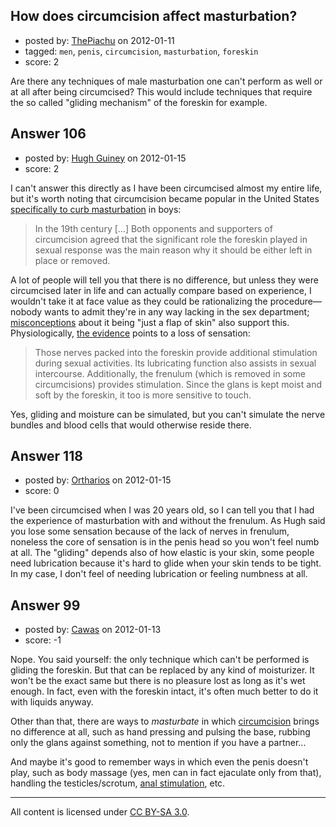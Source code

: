 ## How does circumcision affect masturbation?

- posted by: [ThePiachu](https://stackexchange.com/users/-1/60-thepiachu) on 2012-01-11
- tagged: `men`, `penis`, `circumcision`, `masturbation`, `foreskin`
- score: 2

Are there any techniques of male masturbation one can't perform as well or at all after being circumcised? This would include techniques that require the so called "gliding mechanism" of the foreskin for example.


## Answer 106

- posted by: [Hugh Guiney](https://stackexchange.com/users/-1/155-hugh-guiney) on 2012-01-15
- score: 2

<p>I can't answer this directly as I have been circumcised almost my entire life, but it's worth noting that circumcision became popular in the United States <a href="http://en.wikipedia.org/wiki/History_of_male_circumcision#Male_circumcision_to_prevent_masturbation" rel="nofollow">specifically to curb masturbation</a> in boys:</p>

<blockquote>
  <p>In the 19th century […] Both opponents and supporters of circumcision agreed that the
  significant role the foreskin played in sexual response was the main
  reason why it should be either left in place or removed.</p>
</blockquote>

<p>A lot of people will tell you that there is no difference, but unless they were circumcised later in life and can actually compare based on experience, I wouldn't take it at face value as they could be rationalizing the procedure—nobody wants to admit they're in any way lacking in the sex department; <a href="http://www.nocircpa.org/4642.html" rel="nofollow">misconceptions</a> about it being "just a flap of skin" also support this. Physiologically, <a href="http://people.howstuffworks.com/circumcision1.htm" rel="nofollow">the evidence</a> points to a loss of sensation:</p>

<blockquote>
  <p>Those nerves packed into the foreskin provide additional stimulation
  during sexual activities. Its lubricating function also assists in
  sexual intercourse. Additionally, the frenulum (which is removed in
  some circumcisions) provides stimulation. Since the glans is kept
  moist and soft by the foreskin, it too is more sensitive to touch.</p>
</blockquote>

<p>Yes, gliding and moisture can be simulated, but you can't simulate the nerve bundles and blood cells that would otherwise reside there.</p>



## Answer 118

- posted by: [Ortharios](https://stackexchange.com/users/-1/172-ortharios) on 2012-01-15
- score: 0

I've been circumcised when I was 20 years old, so I can tell you that I had the experience of masturbation with and without the frenulum. 
As Hugh said you lose some sensation because of the lack of nerves in frenulum, noneless the core of sensation is in the penis head so you won't feel numb at all. 
The "gliding" depends also of how elastic is your skin, some people need lubrication because it's hard to glide when your skin tends to be tight. In my case, I don't feel of needing lubrication or feeling numbness at all. 



## Answer 99

- posted by: [Cawas](https://stackexchange.com/users/-1/137-cawas) on 2012-01-13
- score: -1

<p>Nope. You said yourself: the only technique which can't be performed is gliding the foreskin. But that can be replaced by any kind of moisturizer. It won't be the exact same but there is no pleasure lost as long as it's wet enough. In fact, even with the foreskin intact, it's often much better to do it with liquids anyway.</p>

<p>Other than that, there are ways to <em>masturbate</em> in which <a href="http://skeptics.stackexchange.com/a/1378">circumcision</a> brings no difference at all, such as hand pressing and pulsing the base, rubbing only the glans against something, not to mention if you have a partner...</p>

<p>And maybe it's good to remember ways in which even the penis doesn't play, such as body massage (yes, men can in fact ejaculate only from that), handling the testicles/scrotum, <a href="http://sexuality.stackexchange.com/questions/7/why-is-anal-sex-pleasurable">anal stimulation</a>, etc.</p>




---

All content is licensed under [CC BY-SA 3.0](https://creativecommons.org/licenses/by-sa/3.0/).
